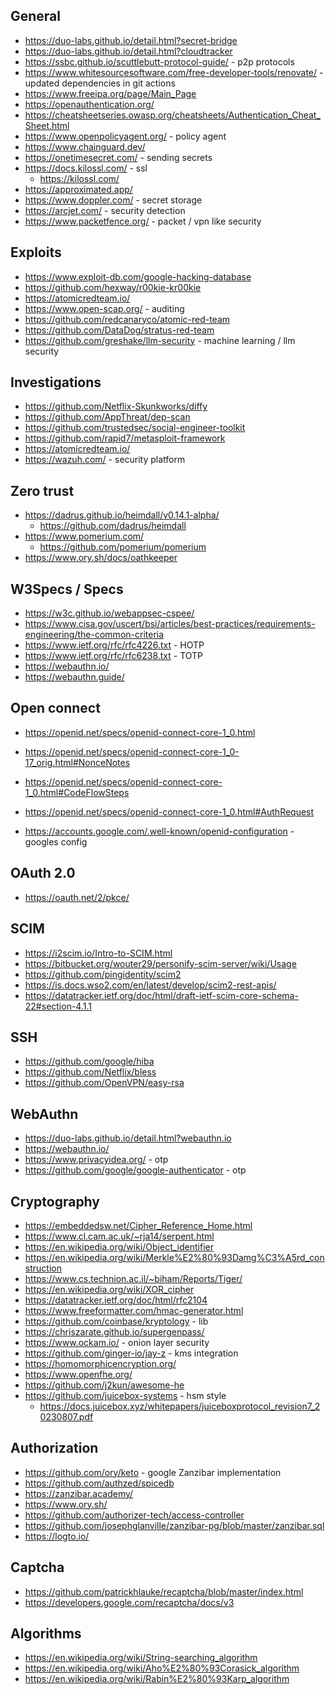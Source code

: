 ## General

- https://duo-labs.github.io/detail.html?secret-bridge
- https://duo-labs.github.io/detail.html?cloudtracker
- https://ssbc.github.io/scuttlebutt-protocol-guide/ - p2p protocols
- https://www.whitesourcesoftware.com/free-developer-tools/renovate/ - updated dependencies in git actions
- https://www.freeipa.org/page/Main_Page
- https://openauthentication.org/
- https://cheatsheetseries.owasp.org/cheatsheets/Authentication_Cheat_Sheet.html
- https://www.openpolicyagent.org/ - policy agent
- https://www.chainguard.dev/
- https://onetimesecret.com/ - sending secrets
- https://docs.kilossl.com/ - ssl
    - https://kilossl.com/
- https://approximated.app/
- https://www.doppler.com/ - secret storage
- https://arcjet.com/ - security detection
- https://www.packetfence.org/ - packet / vpn like security

## Exploits

- https://www.exploit-db.com/google-hacking-database
- https://github.com/hexway/r00kie-kr00kie
- https://atomicredteam.io/
- https://www.open-scap.org/ - auditing
- https://github.com/redcanaryco/atomic-red-team
- https://github.com/DataDog/stratus-red-team
- https://github.com/greshake/llm-security - machine learning / llm security

## Investigations

- https://github.com/Netflix-Skunkworks/diffy
- https://github.com/AppThreat/dep-scan
- https://github.com/trustedsec/social-engineer-toolkit
- https://github.com/rapid7/metasploit-framework
- https://atomicredteam.io/
- https://wazuh.com/ - security platform

## Zero trust
- https://dadrus.github.io/heimdall/v0.14.1-alpha/ 
    - https://github.com/dadrus/heimdall
- https://www.pomerium.com/
    - https://github.com/pomerium/pomerium
- https://www.ory.sh/docs/oathkeeper


## W3Specs / Specs

- https://w3c.github.io/webappsec-cspee/
- https://www.cisa.gov/uscert/bsi/articles/best-practices/requirements-engineering/the-common-criteria
- https://www.ietf.org/rfc/rfc4226.txt - HOTP
- https://www.ietf.org/rfc/rfc6238.txt - TOTP
- https://webauthn.io/
- https://webauthn.guide/

## Open connect

- https://openid.net/specs/openid-connect-core-1_0.html
- https://openid.net/specs/openid-connect-core-1_0-17_orig.html#NonceNotes
- https://openid.net/specs/openid-connect-core-1_0.html#CodeFlowSteps
- https://openid.net/specs/openid-connect-core-1_0.html#AuthRequest

- https://accounts.google.com/.well-known/openid-configuration - googles config

## OAuth 2.0

- https://oauth.net/2/pkce/

## SCIM

- https://i2scim.io/Intro-to-SCIM.html
- https://bitbucket.org/wouter29/personify-scim-server/wiki/Usage
- https://github.com/pingidentity/scim2
- https://is.docs.wso2.com/en/latest/develop/scim2-rest-apis/
- https://datatracker.ietf.org/doc/html/draft-ietf-scim-core-schema-22#section-4.1.1

## SSH

- https://github.com/google/hiba
- https://github.com/Netflix/bless
- https://github.com/OpenVPN/easy-rsa

## WebAuthn

- https://duo-labs.github.io/detail.html?webauthn.io
- https://webauthn.io/
- https://www.privacyidea.org/ - otp
- https://github.com/google/google-authenticator - otp

## Cryptography

- https://embeddedsw.net/Cipher_Reference_Home.html
- https://www.cl.cam.ac.uk/~rja14/serpent.html
- https://en.wikipedia.org/wiki/Object_identifier
- https://en.wikipedia.org/wiki/Merkle%E2%80%93Damg%C3%A5rd_construction
- https://www.cs.technion.ac.il/~biham/Reports/Tiger/
- https://en.wikipedia.org/wiki/XOR_cipher
- https://datatracker.ietf.org/doc/html/rfc2104
- https://www.freeformatter.com/hmac-generator.html
- https://github.com/coinbase/kryptology - lib
- https://chriszarate.github.io/supergenpass/
- https://www.ockam.io/ - onion layer security
- https://github.com/ginger-io/jay-z - kms integration
- https://homomorphicencryption.org/ 
- https://www.openfhe.org/
- https://github.com/j2kun/awesome-he
- https://github.com/juicebox-systems - hsm style
    - https://docs.juicebox.xyz/whitepapers/juiceboxprotocol_revision7_20230807.pdf

## Authorization

- https://github.com/ory/keto - google Zanzibar implementation
- https://github.com/authzed/spicedb
- https://zanzibar.academy/
- https://www.ory.sh/
- https://github.com/authorizer-tech/access-controller
- https://github.com/josephglanville/zanzibar-pg/blob/master/zanzibar.sql
- https://logto.io/

## Captcha
- https://github.com/patrickhlauke/recaptcha/blob/master/index.html
- https://developers.google.com/recaptcha/docs/v3

## Algorithms
- https://en.wikipedia.org/wiki/String-searching_algorithm
- https://en.wikipedia.org/wiki/Aho%E2%80%93Corasick_algorithm
- https://en.wikipedia.org/wiki/Rabin%E2%80%93Karp_algorithm
